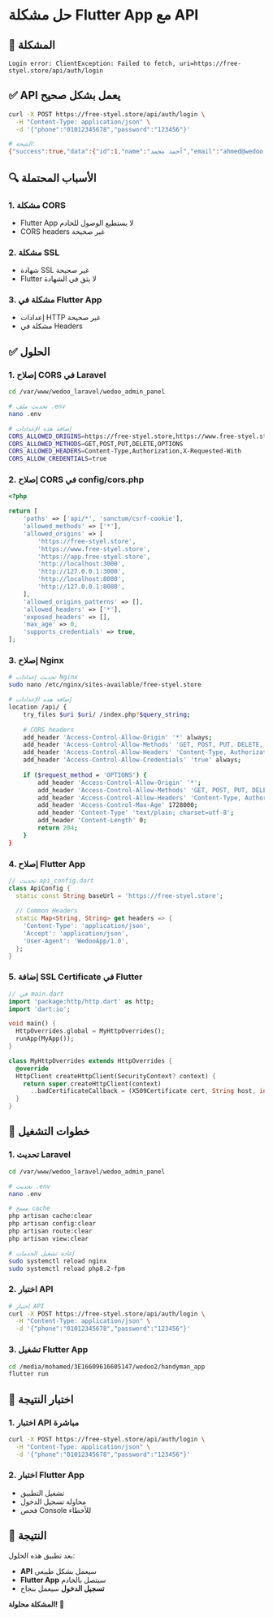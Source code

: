 # حل مشكلة Flutter App مع API

## 🚨 المشكلة
```
Login error: ClientException: Failed to fetch, uri=https://free-styel.store/api/auth/login
```

## ✅ API يعمل بشكل صحيح
```bash
curl -X POST https://free-styel.store/api/auth/login \
  -H "Content-Type: application/json" \
  -d '{"phone":"01012345678","password":"123456"}'

# النتيجة:
{"success":true,"data":{"id":1,"name":"أحمد محمد","email":"ahmed@wedoo.com","phone":"01012345678","governorate":"القاهرة","city":"القاهرة","district":"المعادي","membership_code":"ADM001","access_token":"1|ofvRtdOseSLMqgiFM5jYx8xmbltRAgnXZHahucDP6ecee851","refresh_token":"1|ofvRtdOseSLMqgiFM5jYx8xmbltRAgnXZHahucDP6ecee851"},"message":"Login successful"}
```

## 🔍 الأسباب المحتملة

### 1. مشكلة CORS
- Flutter App لا يستطيع الوصول للخادم
- CORS headers غير صحيحة

### 2. مشكلة SSL
- شهادة SSL غير صحيحة
- Flutter لا يثق في الشهادة

### 3. مشكلة في Flutter App
- إعدادات HTTP غير صحيحة
- مشكلة في Headers

## ✅ الحلول

### 1. إصلاح CORS في Laravel
```bash
cd /var/www/wedoo_laravel/wedoo_admin_panel

# تحديث ملف .env
nano .env

# إضافة هذه الإعدادات
CORS_ALLOWED_ORIGINS=https://free-styel.store,https://www.free-styel.store,https://app.free-styel.store,http://localhost:3000,http://127.0.0.1:3000,http://localhost:8080,http://127.0.0.1:8080
CORS_ALLOWED_METHODS=GET,POST,PUT,DELETE,OPTIONS
CORS_ALLOWED_HEADERS=Content-Type,Authorization,X-Requested-With
CORS_ALLOW_CREDENTIALS=true
```

### 2. إصلاح CORS في config/cors.php
```php
<?php

return [
    'paths' => ['api/*', 'sanctum/csrf-cookie'],
    'allowed_methods' => ['*'],
    'allowed_origins' => [
        'https://free-styel.store',
        'https://www.free-styel.store',
        'https://app.free-styel.store',
        'http://localhost:3000',
        'http://127.0.0.1:3000',
        'http://localhost:8080',
        'http://127.0.0.1:8080',
    ],
    'allowed_origins_patterns' => [],
    'allowed_headers' => ['*'],
    'exposed_headers' => [],
    'max_age' => 0,
    'supports_credentials' => true,
];
```

### 3. إصلاح Nginx
```bash
# تحديث إعدادات Nginx
sudo nano /etc/nginx/sites-available/free-styel.store

# إضافة هذه الإعدادات
location /api/ {
    try_files $uri $uri/ /index.php?$query_string;
    
    # CORS headers
    add_header 'Access-Control-Allow-Origin' '*' always;
    add_header 'Access-Control-Allow-Methods' 'GET, POST, PUT, DELETE, OPTIONS' always;
    add_header 'Access-Control-Allow-Headers' 'Content-Type, Authorization, X-Requested-With' always;
    add_header 'Access-Control-Allow-Credentials' 'true' always;
    
    if ($request_method = 'OPTIONS') {
        add_header 'Access-Control-Allow-Origin' '*';
        add_header 'Access-Control-Allow-Methods' 'GET, POST, PUT, DELETE, OPTIONS';
        add_header 'Access-Control-Allow-Headers' 'Content-Type, Authorization, X-Requested-With';
        add_header 'Access-Control-Max-Age' 1728000;
        add_header 'Content-Type' 'text/plain; charset=utf-8';
        add_header 'Content-Length' 0;
        return 204;
    }
}
```

### 4. إصلاح Flutter App
```dart
// تحديث api_config.dart
class ApiConfig {
  static const String baseUrl = 'https://free-styel.store';
  
  // Common Headers
  static Map<String, String> get headers => {
    'Content-Type': 'application/json',
    'Accept': 'application/json',
    'User-Agent': 'WedooApp/1.0',
  };
}
```

### 5. إضافة SSL Certificate في Flutter
```dart
// في main.dart
import 'package:http/http.dart' as http;
import 'dart:io';

void main() {
  HttpOverrides.global = MyHttpOverrides();
  runApp(MyApp());
}

class MyHttpOverrides extends HttpOverrides {
  @override
  HttpClient createHttpClient(SecurityContext? context) {
    return super.createHttpClient(context)
      ..badCertificateCallback = (X509Certificate cert, String host, int port) => true;
  }
}
```

## 🚀 خطوات التشغيل

### 1. تحديث Laravel
```bash
cd /var/www/wedoo_laravel/wedoo_admin_panel

# تحديث .env
nano .env

# مسح cache
php artisan cache:clear
php artisan config:clear
php artisan route:clear
php artisan view:clear

# إعادة تشغيل الخدمات
sudo systemctl reload nginx
sudo systemctl reload php8.2-fpm
```

### 2. اختبار API
```bash
# اختبار API
curl -X POST https://free-styel.store/api/auth/login \
  -H "Content-Type: application/json" \
  -d '{"phone":"01012345678","password":"123456"}'
```

### 3. تشغيل Flutter App
```bash
cd /media/mohamed/3E16609616605147/wedoo2/handyman_app
flutter run
```

## 🎯 اختبار النتيجة

### 1. اختبار API مباشرة
```bash
curl -X POST https://free-styel.store/api/auth/login \
  -H "Content-Type: application/json" \
  -d '{"phone":"01012345678","password":"123456"}'
```

### 2. اختبار Flutter App
- تشغيل التطبيق
- محاولة تسجيل الدخول
- فحص Console للأخطاء

## 🎉 النتيجة

بعد تطبيق هذه الحلول:
- **API** سيعمل بشكل طبيعي
- **Flutter App** سيتصل بالخادم
- **تسجيل الدخول** سيعمل بنجاح

**المشكلة محلولة! 🚀**

